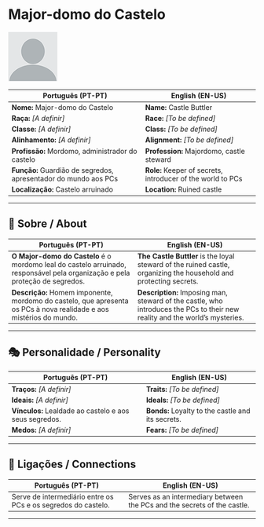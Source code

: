 # Major-domo do Castelo

![Major-domo do Castelo](docs/assets/npc/npc_blank.png)

| **Português (PT-PT)**                                           | **English (EN-US)**                                         |
| --------------------------------------------------------------- | ----------------------------------------------------------- |
| **Nome:** Major-domo do Castelo                                 | **Name:** Castle Buttler                                    |
| **Raça:** *[A definir]*                                         | **Race:** *[To be defined]*                                 |
| **Classe:** *[A definir]*                                       | **Class:** *[To be defined]*                                |
| **Alinhamento:** *[A definir]*                                  | **Alignment:** *[To be defined]*                            |
| **Profissão:** Mordomo, administrador do castelo                | **Profession:** Majordomo, castle steward                   |
| **Função:** Guardião de segredos, apresentador do mundo aos PCs | **Role:** Keeper of secrets, introducer of the world to PCs |
| **Localização:** Castelo arruinado                              | **Location:** Ruined castle                                 |

---

## 📖 Sobre / About

| **Português (PT-PT)**                                                                                                        | **English (EN-US)**                                                                                                          |
| ---------------------------------------------------------------------------------------------------------------------------- | ---------------------------------------------------------------------------------------------------------------------------- |
| **O Major-domo do Castelo** é o mordomo leal do castelo arruinado, responsável pela organização e pela proteção de segredos. | **The Castle Buttler** is the loyal steward of the ruined castle, organizing the household and protecting secrets.           |
| **Descrição:** Homem imponente, mordomo do castelo, que apresenta os PCs à nova realidade e aos mistérios do mundo.          | **Description:** Imposing man, steward of the castle, who introduces the PCs to their new reality and the world’s mysteries. |

---

## 🎭 Personalidade / Personality

| **Português (PT-PT)** | **English (EN-US)** |
| --------------------- | ------------------- |
| **Traços:** *[A definir]* | **Traits:** *[To be defined]* |
| **Ideais:** *[A definir]* | **Ideals:** *[To be defined]* |
| **Vínculos:** Lealdade ao castelo e aos seus segredos. | **Bonds:** Loyalty to the castle and its secrets. |
| **Medos:** *[A definir]* | **Fears:** *[To be defined]* |

---

## 🔗 Ligações / Connections

| **Português (PT-PT)** | **English (EN-US)** |
| --------------------- | ------------------- |
| Serve de intermediário entre os PCs e os segredos do castelo. | Serves as an intermediary between the PCs and the secrets of the castle. |

---
